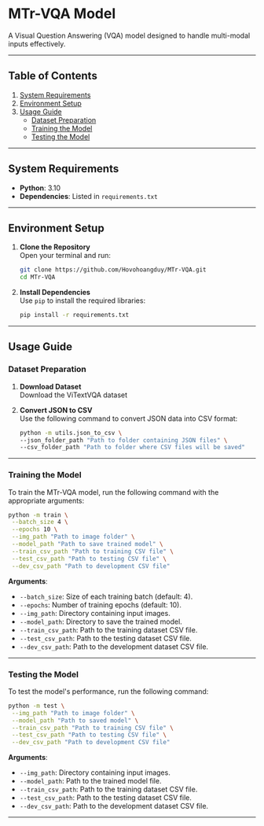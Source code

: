 # MTr-VQA Model

A Visual Question Answering (VQA) model designed to handle multi-modal inputs effectively.

---

## Table of Contents
1. [System Requirements](#system-requirements)
2. [Environment Setup](#environment-setup)
3. [Usage Guide](#usage-guide)
   - [Dataset Preparation](#dataset-preparation)
   - [Training the Model](#training-the-model)
   - [Testing the Model](#testing-the-model)

---

## System Requirements
- **Python**: 3.10
- **Dependencies**: Listed in `requirements.txt`

---

## Environment Setup

1. **Clone the Repository**  
   Open your terminal and run:
   ```bash
   git clone https://github.com/Hovohoangduy/MTr-VQA.git
   cd MTr-VQA
   ```

2. **Install Dependencies**  
   Use `pip` to install the required libraries:
   ```bash
   pip install -r requirements.txt
   ```

---

## Usage Guide

### Dataset Preparation
1. **Download Dataset**  
   Download the ViTextVQA dataset

2. **Convert JSON to CSV**  
   Use the following command to convert JSON data into CSV format:
   ```bash
   python -m utils.json_to_csv \
   --json_folder_path "Path to folder containing JSON files" \
   --csv_folder_path "Path to folder where CSV files will be saved"
   ```

---

### Training the Model
To train the MTr-VQA model, run the following command with the appropriate arguments:

```bash
python -m train \
 --batch_size 4 \
 --epochs 10 \
 --img_path "Path to image folder" \
 --model_path "Path to save trained model" \
 --train_csv_path "Path to training CSV file" \
 --test_csv_path "Path to testing CSV file" \
 --dev_csv_path "Path to development CSV file"
```

**Arguments**:  
- `--batch_size`: Size of each training batch (default: 4).  
- `--epochs`: Number of training epochs (default: 10).  
- `--img_path`: Directory containing input images.  
- `--model_path`: Directory to save the trained model.  
- `--train_csv_path`: Path to the training dataset CSV file.  
- `--test_csv_path`: Path to the testing dataset CSV file.  
- `--dev_csv_path`: Path to the development dataset CSV file.

---

### Testing the Model
To test the model's performance, run the following command:

```bash
python -m test \
 --img_path "Path to image folder" \
 --model_path "Path to saved model" \
 --train_csv_path "Path to training CSV file" \
 --test_csv_path "Path to testing CSV file" \
 --dev_csv_path "Path to development CSV file"
```

**Arguments**:  
- `--img_path`: Directory containing input images.  
- `--model_path`: Path to the trained model file.  
- `--train_csv_path`: Path to the training dataset CSV file.  
- `--test_csv_path`: Path to the testing dataset CSV file.  
- `--dev_csv_path`: Path to the development dataset CSV file.

---